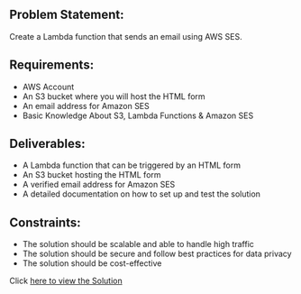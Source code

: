 ## Problem Statement:

Create a Lambda function that sends an email using AWS SES.

## Requirements:
- AWS Account
- An S3 bucket where you will host the HTML form
- An email address for Amazon SES
- Basic Knowledge About S3, Lambda Functions & Amazon SES

## Deliverables:
- A Lambda function that can be triggered by an HTML form
- An S3 bucket hosting the HTML form
- A verified email address for Amazon SES
- A detailed documentation on how to set up and test the solution

## Constraints:
- The solution should be scalable and able to handle high traffic
- The solution should be secure and follow best practices for data privacy
- The solution should be cost-effective

Click [here to view the Solution](solution.md)
